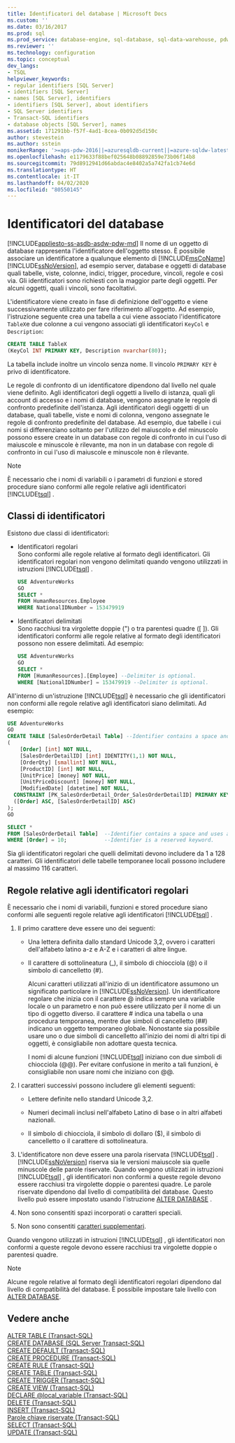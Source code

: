 ```yaml
---
title: Identificatori del database | Microsoft Docs
ms.custom: ''
ms.date: 03/16/2017
ms.prod: sql
ms.prod_service: database-engine, sql-database, sql-data-warehouse, pdw
ms.reviewer: ''
ms.technology: configuration
ms.topic: conceptual
dev_langs:
- TSQL
helpviewer_keywords:
- regular identifiers [SQL Server]
- identifiers [SQL Server]
- names [SQL Server], identifiers
- identifiers [SQL Server], about identifiers
- SQL Server identifiers
- Transact-SQL identifiers
- database objects [SQL Server], names
ms.assetid: 171291bb-f57f-4ad1-8cea-0b092d5d150c
author: stevestein
ms.author: sstein
monikerRange: '>=aps-pdw-2016||=azuresqldb-current||=azure-sqldw-latest||>=sql-server-2016||=sqlallproducts-allversions||>=sql-server-linux-2017||=azuresqldb-mi-current'
ms.openlocfilehash: e1179633f88bef025648b08892859e73b06f14b8
ms.sourcegitcommit: 79d8912941d66abdac4e8402a5a742fa1cb74e6d
ms.translationtype: HT
ms.contentlocale: it-IT
ms.lasthandoff: 04/02/2020
ms.locfileid: "80550145"
---
```

# <a name="database-identifiers"></a>Identificatori del database

[!INCLUDE[appliesto-ss-asdb-asdw-pdw-md](../../includes/appliesto-ss-asdb-asdw-pdw-md.md)]
  Il nome di un oggetto di database rappresenta l'identificatore dell'oggetto stesso. È possibile associare un identificatore a qualunque elemento di [!INCLUDE[msCoName](../../includes/msconame-md.md)] [!INCLUDE[ssNoVersion](../../includes/ssnoversion-md.md)], ad esempio server, database e oggetti di database quali tabelle, viste, colonne, indici, trigger, procedure, vincoli, regole e così via. Gli identificatori sono richiesti con la maggior parte degli oggetti. Per alcuni oggetti, quali i vincoli, sono facoltativi.

 L'identificatore viene creato in fase di definizione dell'oggetto e viene successivamente utilizzato per fare riferimento all'oggetto. Ad esempio, l'istruzione seguente crea una tabella a cui viene associato l'identificatore `TableX`e due colonne a cui vengono associati gli identificatori `KeyCol` e `Description`:

```sql
CREATE TABLE TableX
(KeyCol INT PRIMARY KEY, Description nvarchar(80));
```

 La tabella include inoltre un vincolo senza nome. Il vincolo `PRIMARY KEY` è privo di identificatore.

 Le regole di confronto di un identificatore dipendono dal livello nel quale viene definito. Agli identificatori degli oggetti a livello di istanza, quali gli account di accesso e i nomi di database, vengono assegnate le regole di confronto predefinite dell'istanza. Agli identificatori degli oggetti di un database, quali tabelle, viste e nomi di colonna, vengono assegnate le regole di confronto predefinite del database. Ad esempio, due tabelle i cui nomi si differenziano soltanto per l'utilizzo del maiuscolo e del minuscolo possono essere create in un database con regole di confronto in cui l'uso di maiuscole e minuscole è rilevante, ma non in un database con regole di confronto in cui l'uso di maiuscole e minuscole non è rilevante.

> [!NOTE]  
> È necessario che i nomi di variabili o i parametri di funzioni e stored procedure siano conformi alle regole relative agli identificatori [!INCLUDE[tsql](../../includes/tsql-md.md)] .

## <a name="classes-of-identifiers"></a>Classi di identificatori
Esistono due classi di identificatori:

-  Identificatori regolari    
   Sono conformi alle regole relative al formato degli identificatori. Gli identificatori regolari non vengono delimitati quando vengono utilizzati in istruzioni [!INCLUDE[tsql](../../includes/tsql-md.md)] .

   ```sql
   USE AdventureWorks
   GO
   SELECT *
   FROM HumanResources.Employee
   WHERE NationalIDNumber = 153479919
   ```

-  Identificatori delimitati    
   Sono racchiusi tra virgolette doppie (") o tra parentesi quadre ([ ]). Gli identificatori conformi alle regole relative al formato degli identificatori possono non essere delimitati. Ad esempio:

   ```sql
   USE AdventureWorks
   GO
   SELECT *
   FROM [HumanResources].[Employee] --Delimiter is optional.
   WHERE [NationalIDNumber] = 153479919 --Delimiter is optional.
   ```

All'interno di un'istruzione [!INCLUDE[tsql](../../includes/tsql-md.md)] è necessario che gli identificatori non conformi alle regole relative agli identificatori siano delimitati. Ad esempio:

```sql
USE AdventureWorks
GO
CREATE TABLE [SalesOrderDetail Table] --Identifier contains a space and uses a reserved keyword.
(
    [Order] [int] NOT NULL,
    [SalesOrderDetailID] [int] IDENTITY(1,1) NOT NULL,
    [OrderQty] [smallint] NOT NULL,
    [ProductID] [int] NOT NULL,
    [UnitPrice] [money] NOT NULL,
    [UnitPriceDiscount] [money] NOT NULL,
    [ModifiedDate] [datetime] NOT NULL,
  CONSTRAINT [PK_SalesOrderDetail_Order_SalesOrderDetailID] PRIMARY KEY CLUSTERED 
  ([Order] ASC, [SalesOrderDetailID] ASC)
);
GO

SELECT *
FROM [SalesOrderDetail Table]  --Identifier contains a space and uses a reserved keyword.
WHERE [Order] = 10;            --Identifier is a reserved keyword.
```

Sia gli identificatori regolari che quelli delimitati devono includere da 1 a 128 caratteri. Gli identificatori delle tabelle temporanee locali possono includere al massimo 116 caratteri.

## <a name="rules-for-regular-identifiers"></a>Regole relative agli identificatori regolari
 È necessario che i nomi di variabili, funzioni e stored procedure siano conformi alle seguenti regole relative agli identificatori [!INCLUDE[tsql](../../includes/tsql-md.md)] .

1.  Il primo carattere deve essere uno dei seguenti:

    -   Una lettera definita dallo standard Unicode 3,2, ovvero i caratteri dell'alfabeto latino a-z e A-Z e i caratteri di altre lingue.

    -   Il carattere di sottolineatura (\_), il simbolo di chiocciola (@) o il simbolo di cancelletto (#).

        Alcuni caratteri utilizzati all'inizio di un identificatore assumono un significato particolare in [!INCLUDE[ssNoVersion](../../includes/ssnoversion-md.md)]. Un identificatore regolare che inizia con il carattere @ indica sempre una variabile locale o un parametro e non può essere utilizzato per il nome di un tipo di oggetto diverso. il carattere # indica una tabella o una procedura temporanea, mentre due simboli di cancelletto (##) indicano un oggetto temporaneo globale. Nonostante sia possibile usare uno o due simboli di cancelletto all'inizio dei nomi di altri tipi di oggetti, è consigliabile non adottare questa tecnica.

        I nomi di alcune funzioni [!INCLUDE[tsql](../../includes/tsql-md.md)] iniziano con due simboli di chiocciola (@@). Per evitare confusione in merito a tali funzioni, è consigliabile non usare nomi che iniziano con @@.

2.  I caratteri successivi possono includere gli elementi seguenti:

    -   Lettere definite nello standard Unicode 3,2.

    -   Numeri decimali inclusi nell'alfabeto Latino di base o in altri alfabeti nazionali.

    -   Il simbolo di chiocciola, il simbolo di dollaro ($), il simbolo di cancelletto o il carattere di sottolineatura.

3.  L'identificatore non deve essere una parola riservata [!INCLUDE[tsql](../../includes/tsql-md.md)] . [!INCLUDE[ssNoVersion](../../includes/ssnoversion-md.md)] riserva sia le versioni maiuscole sia quelle minuscole delle parole riservate. Quando vengono utilizzati in istruzioni [!INCLUDE[tsql](../../includes/tsql-md.md)] , gli identificatori non conformi a queste regole devono essere racchiusi tra virgolette doppie o parentesi quadre. Le parole riservate dipendono dal livello di compatibilità del database. Questo livello può essere impostato usando l'istruzione [ALTER DATABASE](../../t-sql/statements/alter-database-transact-sql-compatibility-level.md) .

4.  Non sono consentiti spazi incorporati o caratteri speciali.

5.  Non sono consentiti [caratteri supplementari](../../relational-databases/collations/collation-and-unicode-support.md#Supplementary_Characters).

 Quando vengono utilizzati in istruzioni [!INCLUDE[tsql](../../includes/tsql-md.md)] , gli identificatori non conformi a queste regole devono essere racchiusi tra virgolette doppie o parentesi quadre.

> [!NOTE]
> Alcune regole relative al formato degli identificatori regolari dipendono dal livello di compatibilità del database. È possibile impostare tale livello con [ALTER DATABASE](../../t-sql/statements/alter-database-transact-sql-compatibility-level.md).

## <a name="see-also"></a>Vedere anche
[ALTER TABLE &#40;Transact-SQL&#41;](../../t-sql/statements/alter-table-transact-sql.md)   
[CREATE DATABASE &#40;SQL Server Transact-SQL&#41;](../../t-sql/statements/create-database-sql-server-transact-sql.md)   
[CREATE DEFAULT &#40;Transact-SQL&#41;](../../t-sql/statements/create-default-transact-sql.md)   
[CREATE PROCEDURE &#40;Transact-SQL&#41;](../../t-sql/statements/create-procedure-transact-sql.md)   
[CREATE RULE &#40;Transact-SQL&#41;](../../t-sql/statements/create-rule-transact-sql.md)   
[CREATE TABLE &#40;Transact-SQL&#41;](../../t-sql/statements/create-table-transact-sql.md)   
[CREATE TRIGGER &#40;Transact-SQL&#41;](../../t-sql/statements/create-trigger-transact-sql.md)   
[CREATE VIEW &#40;Transact-SQL&#41;](../../t-sql/statements/create-view-transact-sql.md)   
[DECLARE @local_variable &#40;Transact-SQL&#41;](../../t-sql/language-elements/declare-local-variable-transact-sql.md)   
[DELETE &#40;Transact-SQL&#41;](../../t-sql/statements/delete-transact-sql.md)   
[INSERT &#40;Transact-SQL&#41;](../../t-sql/statements/insert-transact-sql.md)   
[Parole chiave riservate &#40;Transact-SQL&#41;](../../t-sql/language-elements/reserved-keywords-transact-sql.md)   
[SELECT &#40;Transact-SQL&#41;](../../t-sql/queries/select-transact-sql.md)   
[UPDATE &#40;Transact-SQL&#41;](../../t-sql/queries/update-transact-sql.md)  
